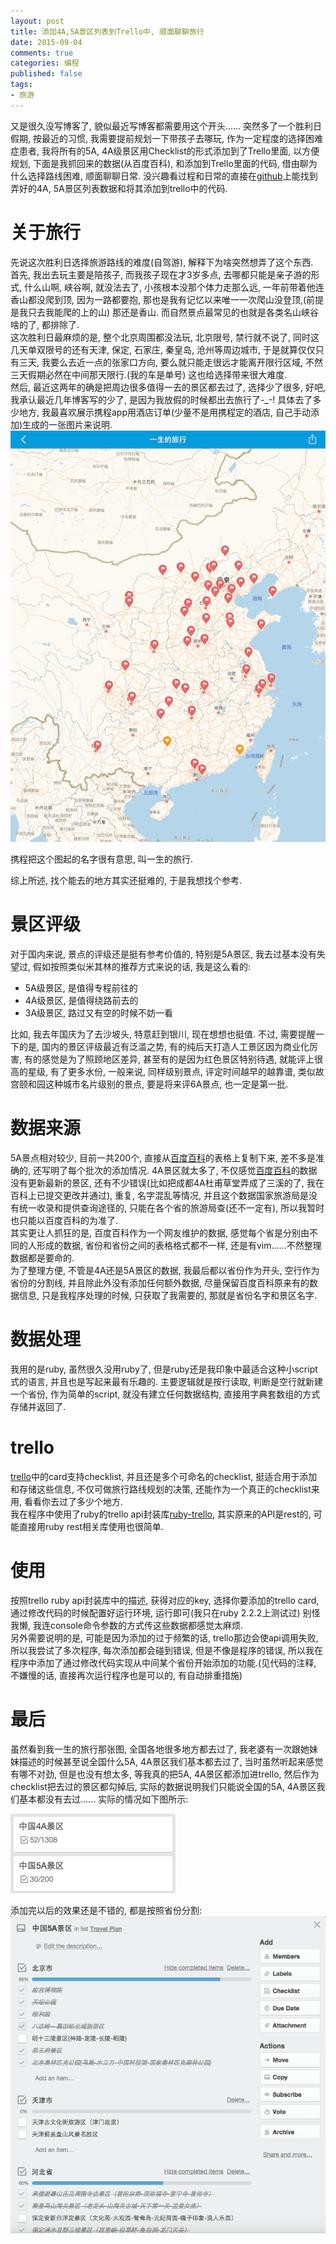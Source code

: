 ```yaml
---
layout: post
title: 添加4A,5A景区列表到Trello中, 顺面聊聊旅行
date: 2015-09-04
comments: true
categories: 编程
published: false
tags: 
- 旅游
---
```


又是很久没写博客了, 貌似最近写博客都需要用这个开头......
突然多了一个胜利日假期, 按最近的习惯, 我需要提前规划一下带孩子去哪玩, 作为一定程度的选择困难症患者, 我将所有的5A, 4A级景区用Checklist的形式添加到了Trello里面, 以方便规划, 下面是我抓回来的数据(从百度百科), 和添加到Trello里面的代码, 借由聊为什么选择路线困难, 顺面聊聊日常. 没兴趣看过程和日常的直接在[github](https://github.com/jtianling/ChineseAttractionsToTrello)上能找到弄好的4A, 5A景区列表数据和将其添加到trello中的代码.

<!-- more -->

# 关于旅行

先说这次胜利日选择旅游路线的难度(自驾游), 解释下为啥突然想弄了这个东西.  
首先, 我出去玩主要是陪孩子, 而我孩子现在才3岁多点, 去哪都只能是亲子游的形式, 什么山啊, 峡谷啊, 就没法去了, 小孩根本没那个体力走那么远, 一年前带着他连香山都没爬到顶, 因为一路都要抱,  那也是我有记忆以来唯一一次爬山没登顶,(前提是我只去我能爬的上的山) 那还是香山.  而自然景点最常见的也就是各类名山峡谷啥的了, 都排除了.  
这次胜利日最麻烦的是, 整个北京周围都没法玩, 北京限号, 禁行就不说了, 同时这几天单双限号的还有天津, 保定, 石家庄, 秦皇岛, 沧州等周边城市, 于是就算仅仅只有三天, 我要么去近一点的张家口方向, 要么就只能走很远才能离开限行区域, 不然三天假期必然在中间那天限行.(我的车是单号)  这也给选择带来很大难度.  
然后, 最近这两年的确是把周边很多值得一去的景区都去过了, 选择少了很多, 好吧, 我承认最近几年博客写的少了, 是因为我放假的时候都出去旅行了-_-! 具体去了多少地方, 我最喜欢展示携程app用酒店订单(少量不是用携程定的酒店, 自己手动添加)生成的一张图片来说明.
![携程app-一生的旅行](/public/images/2015/one-life-travel.jpg)

携程把这个图起的名字很有意思, 叫一生的旅行.  

综上所述, 找个能去的地方其实还挺难的, 于是我想找个参考.  

# 景区评级

对于国内来说, 景点的评级还是挺有参考价值的, 特别是5A景区, 我去过基本没有失望过, 假如按照类似米其林的推荐方式来说的话, 我是这么看的:

- 5A级景区, 是值得专程前往的
- 4A级景区, 是值得绕路前去的 
- 3A级景区, 路过又有空的时候不妨一看

比如, 我去年国庆为了去沙坡头, 特意赶到银川, 现在想想也挺值.  不过, 需要提醒一下的是, 国内的景区评级最近有泛滥之势, 有的纯后天打造人工景区因为商业化厉害, 有的感觉是为了照顾地区差异, 甚至有的是因为红色景区特别待遇, 就能评上很高的星级,  有了更多水份, 一般来说, 同样级别景点, 评定时间越早的越靠谱, 类似故宫颐和园这种城市名片级别的景点, 要是将来评6A景点, 也一定是第一批.

# 数据来源

5A景点相对较少, 目前一共200个, 直接从[百度百科](http://baike.baidu.com/view/3724885.htm?fromtitle=%E5%9B%BD%E5%AE%B65A%E7%BA%A7%E6%97%85%E6%B8%B8%E6%99%AF%E5%8C%BA)的表格上复制下来, 差不多是准确的, 还写明了每个批次的添加情况.
4A景区就太多了, 不仅感觉[百度百科](http://baike.baidu.com/view/2594132.htm?fromtitle=4A%E7%BA%A7%E6%99%AF%E5%8C%BA)的数据没有更新最新的景区, 还有不少错误(比如把成都4A杜甫草堂弄成了三溪的了, 我在百科上已提交更改并通过), 重复, 名字混乱等情况, 并且这个数据国家旅游局是没有统一收录和提供查询途径的, 只能在各个省的旅游局查(还不一定有), 所以我暂时也只能以百度百科的为准了.  
其实更让人抓狂的是, 百度百科作为一个网友维护的数据, 感觉每个省是分别由不同的人形成的数据, 省份和省份之间的表格格式都不一样, 还是有vim......不然整理数据都是要命的.  
为了整理方便, 不管是4A还是5A景区的数据, 我最后都以省份作为开头, 空行作为省份的分割线, 并且除此外没有添加任何额外数据, 尽量保留百度百科原来有的数据信息, 只是我程序处理的时候, 只获取了我需要的, 那就是省份名字和景区名字.  

# 数据处理

我用的是ruby, 虽然很久没用ruby了, 但是ruby还是我印象中最适合这种小script式的语言, 并且也是写起来最有乐趣的.  主要逻辑就是按行读取, 判断是空行就新建一个省份, 作为简单的script, 就没有建立任何数据结构, 直接用字典套数组的方式存储并返回了.  

# trello

[trello](trello.com)中的card支持checklist, 并且还是多个可命名的checklist, 挺适合用于添加和存储这些信息, 不仅可做旅行路线规划的决策, 还能作为一个真正的checklist来用, 看看你去过了多少个地方.  
我在程序中使用了ruby的trello api封装库[ruby-trello](https://github.com/jeremytregunna/ruby-trello), 其实原来的API是rest的, 可能直接用ruby rest相关库使用也很简单.

# 使用

按照trello ruby api封装库中的描述, 获得对应的key, 选择你要添加的trello card, 通过修改代码的时候配置好运行环境, 运行即可(我只在ruby 2.2.2上测试过) 别怪我懒, 我连console命令参数的方式传这些数据都感觉太麻烦.  
另外需要说明的是, 可能是因为添加的过于频繁的话, trello那边会使api调用失败, 所以我尝试了多次程序, 每次添加都会碰到错误, 但是不像是程序的错误, 所以我在程序中添加了通过修改代码实现从中间某个省份开始添加的功能.(见代码的注释, 不嫌慢的话, 直接再次运行程序也是可以的, 有自动排重措施)

# 最后

虽然看到我一生的旅行那张图, 全国各地很多地方都去过了, 我老婆有一次跟她妹妹描述的时候甚至说全国什么5A, 4A景区我们基本都去过了, 当时虽然听起来感觉有哪不对劲, 但是也没有想太多, 等我真的把5A, 4A景区都添加进trello, 然后作为checklist把去过的景区都勾掉后, 实际的数据说明我们只能说全国的5A, 4A景区我们基本都没有去过...... 实际的情况如下图所示:

![去过的5A,4A景区](/public/images/2015/5A-4A-visited.png)


添加完以后的效果还是不错的, 都是按照省份分割:
![5A,4A景区列表截图](/public/images/2015/5A-4A-checklist-sample.png)

